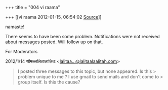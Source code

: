 +++
title = "004 vi raama"

+++
[[vi raama	2012-01-15, 06:54:02 [Source](https://groups.google.com/g/samskrita/c/WtY0VstQTq0)]]



namaste!

  

There seems to have been some problem. Notifications were not received about messages posted. Will follow up on that.

  

For Moderators

  

2012/1/14 श्रीमल्ललितालालितः \<[lalitaa...@lalitaalaalitah.com]()\>  

> I posted three messages to this topic, but none appeared. Is this > problem unique to me ? I use gmail to send mails and don't come to > group itself. Is this the cause?  

  

